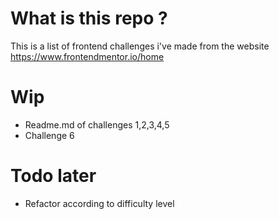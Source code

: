 
# What is this repo ?

This is a list of frontend challenges i've made from the website https://www.frontendmentor.io/home



# Wip
- Readme.md of challenges 1,2,3,4,5
- Challenge 6

# Todo later
- Refactor according to difficulty level